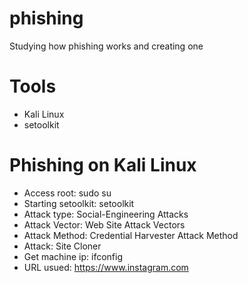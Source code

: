 # phishing
Studying how phishing works and creating one

# Tools

- Kali Linux
- setoolkit

# Phishing on Kali Linux

- Access root: sudo su
- Starting setoolkit: setoolkit
- Attack type: Social-Engineering Attacks
- Attack Vector: Web Site Attack Vectors
- Attack Method: Credential Harvester Attack Method 
- Attack: Site Cloner
- Get machine ip: ifconfig
- URL usued: https://www.instagram.com
